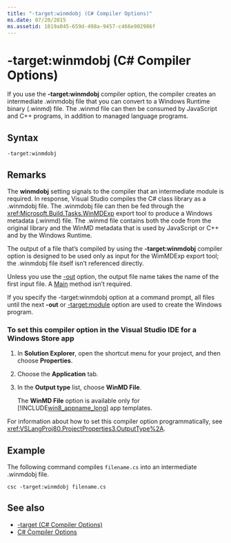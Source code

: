 ```yaml
---
title: "-target:winmdobj (C# Compiler Options)"
ms.date: 07/20/2015
ms.assetid: 1819a045-659d-498a-9457-c466e902986f
---
```

# -target:winmdobj (C# Compiler Options)
If you use the **-target:winmdobj** compiler option, the compiler creates an intermediate .winmdobj file that you can convert to a Windows Runtime binary (.winmd) file. The .winmd file can then be consumed by JavaScript and C++ programs, in addition to managed language programs.  
  
## Syntax  
  
```console  
-target:winmdobj  
```  
  
## Remarks  
 The **winmdobj** setting signals to the compiler that an intermediate module is required. In response, Visual Studio compiles the C# class library as a .winmdobj file. The .winmdobj file can then be fed through the <xref:Microsoft.Build.Tasks.WinMDExp> export tool to produce a Windows metadata (.winmd) file. The .winmd file contains both the code from the original library and the WinMD metadata that is used by JavaScript or C++ and by the Windows Runtime.  
  
 The output of a file that’s compiled by using the **-target:winmdobj** compiler option is designed to be used only as input for the WimMDExp export tool; the .winmdobj file itself isn’t referenced directly.  
  
 Unless you use the [-out](../../../csharp/language-reference/compiler-options/out-compiler-option.md) option, the output file name takes the name of the first input file. A [Main](../../../csharp/programming-guide/main-and-command-args/index.md) method isn’t required.  
  
 If you specify the -target:winmdobj option at a command prompt, all files until the next **-out** or [-target:module](../../../csharp/language-reference/compiler-options/target-module-compiler-option.md) option are used to create the Windows program.  
  
### To set this compiler option in the Visual Studio IDE for a Windows Store app  
  
1. In **Solution Explorer**, open the shortcut menu for your project, and then choose **Properties**.  
  
2. Choose the **Application** tab.  
  
3. In the **Output type** list, choose **WinMD File**.  
  
     The **WinMD File** option is available only for [!INCLUDE[win8_appname_long](~/includes/win8-appname-long-md.md)] app templates.  
  
 For information about how to set this compiler option programmatically, see <xref:VSLangProj80.ProjectProperties3.OutputType%2A>.  
  
## Example  
 The following command compiles `filename.cs` into an intermediate .winmdobj file.  
  
```console  
csc -target:winmdobj filename.cs  
```  
  
## See also

- [-target (C# Compiler Options)](../../../csharp/language-reference/compiler-options/target-compiler-option.md)
- [C# Compiler Options](../../../csharp/language-reference/compiler-options/index.md)
